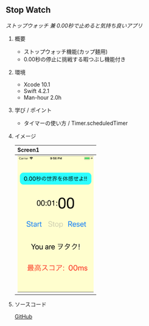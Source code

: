 ## Stop Watch

*ストップウォッチ 兼 0.00秒で止めると気持ち良いアプリ*

1. 概要

    - ストップウォッチ機能(カップ麺用)
    - 0.00秒の停止に挑戦する暇つぶし機能付き

1. 環境

    - Xcode 10.1
    - Swift 4.2.1
    - Man-hour 2.0h

1. 学び / ポイント

    - タイマーの使い方 / Timer.scheduledTimer

1. イメージ

    |                          Screen1                           |
    |------------------------------------------------------------|
    | <img width="200" alt="" src="./screenshot/screenshot.png"> |

1. ソースコード

    [GitHub](https://github.com/nsuhara/swift-StopWatch.git)
